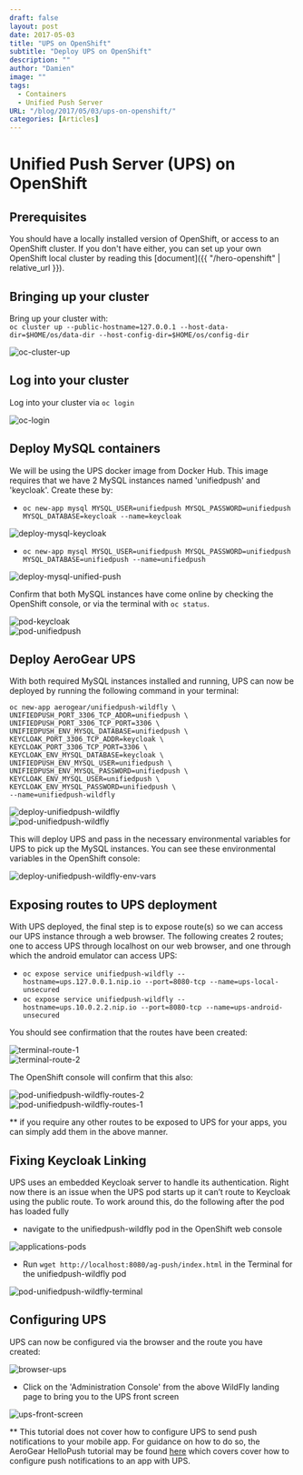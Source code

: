 ```yaml
---
draft: false
layout: post
date: 2017-05-03
title: "UPS on OpenShift"
subtitle: "Deploy UPS on OpenShift"
description: ""
author: "Damien"
image: ""
tags:
  - Containers
  - Unified Push Server
URL: "/blog/2017/05/03/ups-on-openshift/"
categories: [Articles]
---
```


# Unified Push Server (UPS) on OpenShift  

## Prerequisites

You should have a locally installed version of OpenShift, or access to an OpenShift cluster. If you don't have either, you can set up your own OpenShift local cluster by reading this [document]({{ "/hero-openshift" | relative_url }}).

## Bringing up your cluster

Bring up your cluster with:  
`oc cluster up --public-hostname=127.0.0.1 --host-data-dir=$HOME/os/data-dir --host-config-dir=$HOME/os/config-dir`  

![oc-cluster-up][oc-cluster-up]  

## Log into your cluster

Log into your cluster via `oc login`

![oc-login][oc-login]  

## Deploy MySQL containers

We will be using the UPS docker image from Docker Hub. This image requires that we have 2 MySQL instances named 'unifiedpush'  and 'keycloak'. Create these by:  

* `oc new-app mysql MYSQL_USER=unifiedpush MYSQL_PASSWORD=unifiedpush MYSQL_DATABASE=keycloak --name=keycloak`  

![deploy-mysql-keycloak][deploy-mysql-keycloak]  

* `oc new-app mysql MYSQL_USER=unifiedpush MYSQL_PASSWORD=unifiedpush MYSQL_DATABASE=unifiedpush --name=unifiedpush`  

![deploy-mysql-unified-push][deploy-mysql-unified-push]  

Confirm that both MySQL instances have come online by checking the OpenShift console, or via the terminal with `oc status`.  

![pod-keycloak][pod-keycloak]  
![pod-unifiedpush][pod-unifiedpush]  

## Deploy AeroGear UPS

With both required MySQL instances installed and running, UPS can now be deployed by running the following command in your terminal:

    oc new-app aerogear/unifiedpush-wildfly \ 
    UNIFIEDPUSH_PORT_3306_TCP_ADDR=unifiedpush \ 
    UNIFIEDPUSH_PORT_3306_TCP_PORT=3306 \ 
    UNIFIEDPUSH_ENV_MYSQL_DATABASE=unifiedpush \ 
    KEYCLOAK_PORT_3306_TCP_ADDR=keycloak \ 
    KEYCLOAK_PORT_3306_TCP_PORT=3306 \ 
    KEYCLOAK_ENV_MYSQL_DATABASE=keycloak \ 
    UNIFIEDPUSH_ENV_MYSQL_USER=unifiedpush \ 
    UNIFIEDPUSH_ENV_MYSQL_PASSWORD=unifiedpush \ 
    KEYCLOAK_ENV_MYSQL_USER=unifiedpush \ 
    KEYCLOAK_ENV_MYSQL_PASSWORD=unifiedpush \ 
    --name=unifiedpush-wildfly  

![deploy-unifiedpush-wildfly][deploy-unifiedpush-wildfly]  
![pod-unifiedpush-wildfly][pod-unifiedpush-wildfly]  

This will deploy UPS and pass in the necessary environmental variables for UPS to pick up the MySQL instances. You can see these environmental variables in the OpenShift console:  

![deploy-unifiedpush-wildfly-env-vars][deploy-unifiedpush-wildfly-env-vars]  

## Exposing routes to UPS deployment

With UPS deployed, the final step is to expose route(s) so we can access our UPS instance through a web browser. The following creates 2 routes; one to access UPS through localhost on our web browser, and one through which the android emulator can access UPS:

* `oc expose service unifiedpush-wildfly --hostname=ups.127.0.0.1.nip.io --port=8080-tcp --name=ups-local-unsecured`
* `oc expose service unifiedpush-wildfly --hostname=ups.10.0.2.2.nip.io --port=8080-tcp --name=ups-android-unsecured`

You should see confirmation that the routes have been created: 

![terminal-route-1][terminal-route-1]  
![terminal-route-2][terminal-route-2]  

The OpenShift console will confirm that this also:  

![pod-unifiedpush-wildfly-routes-2][pod-unifiedpush-wildfly-routes-2]  
![pod-unifiedpush-wildfly-routes-1][pod-unifiedpush-wildfly-routes-1]  

** if you require any other routes to be exposed to UPS for your apps, you can simply add them in the above manner. 

## Fixing Keycloak Linking
UPS uses an embedded Keycloak server to handle its authentication. Right now there is an issue when the UPS pod starts up it can’t route to Keycloak using the public route. To work around this, do the following after the pod has loaded fully

* navigate to the unifiedpush-wildfly pod in the OpenShift web console

![applications-pods][applications-pods]  

* Run `wget http://localhost:8080/ag-push/index.html` in the Terminal for the unifiedpush-wildfly pod

![pod-unifiedpush-wildfly-terminal][pod-unifiedpush-wildfly-terminal]  


## Configuring UPS

UPS can now be configured via the browser and the route you have created:  

![browser-ups][browser-ups]  

* Click on the 'Administration Console' from the above WildFly landing page to bring you to the UPS front screen

![ups-front-screen][ups-front-screen]  

** This tutorial does not cover how to configure UPS to send push notifications to your mobile app. For guidance on how to do so, the AeroGear HelloPush tutorial may be found [here](https://github.com/aerogear/aerogear-android-cookbook/tree/master/HelloPush) which covers cover how to configure push notifications to an app with UPS.


[oc-cluster-up]: /assets/images/hero-ups/oc-cluster-up.png  
[oc-login]: /assets/images/hero-ups/oc-login.png  
[deploy-mysql-keycloak]: /assets/images/hero-ups/deploy-mysql-keycloak.png  
[deploy-mysql-unified-push]: /assets/images/hero-ups/deploy-mysql-unified-push.png  
[deploy-unifiedpush-wildfly]: /assets/images/hero-ups/deploy-unifiedpush-wildfly.png  
[deploy-unifiedpush-wildfly-env-vars]: /assets/images/hero-ups/deploy-unifiedpush-wildfly-env-vars.png  
[pod-keycloak]: /assets/images/hero-ups/pod-keycloak.png  
[pod-unifiedpush]: /assets/images/hero-ups/pod-unifiedpush.png  
[pod-unifiedpush-wildfly]: /assets/images/hero-ups/pod-unifiedpush-wildfly.png  
[terminal-route-1]: /assets/images/hero-ups/terminal-route-1.png  
[terminal-route-2]: /assets/images/hero-ups/terminal-route-2.png 
[pod-unifiedpush-wildfly-routes-1]: /assets/images/hero-ups/pod-unifiedpush-wildfly-routes-1.png  
[pod-unifiedpush-wildfly-routes-2]: /assets/images/hero-ups/pod-unifiedpush-wildfly-routes-2.png  
[applications-pods]: /assets/images/hero-ups/applications-pods.png  
[pod-unifiedpush-wildfly-terminal]: /assets/images/hero-ups/pod-unifiedpush-wildfly-terminal.png
[ups-front-screen]: /assets/images/hero-ups/ups-front-screen.png 
[browser-ups]: /assets/images/hero-ups/browser-ups.png  